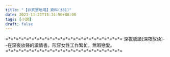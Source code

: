 ```yaml
---
title: "【非真實地場】資料(331)"
date: 2021-11-21T15:34:50+08:00
tags: [小說]
draft: false
---
```


=\*=\*=\*=\*=\*=\*=\*=\*=\*=\*=\*=\*=\*=\*=\*=\*=\*=\*=\*=\*=\*=\*= 
深夜放讀(深夜放读)--在深夜放聲的讀情書。形容女性工作繁忙，無暇戀愛。         
=\*=\*=\*=\*=\*=\*=\*=\*=\*=\*=\*=\*=\*=\*=\*=\*=\*=\*=\*=\*=\*=\*= 